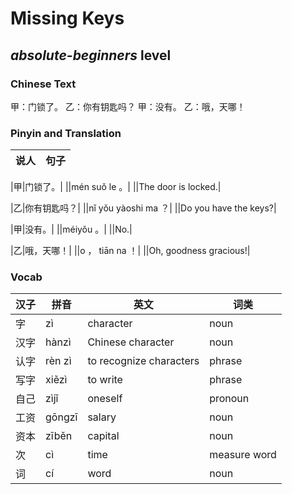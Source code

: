 # Missing Keys
## *absolute-beginners* level

### Chinese Text
甲：门锁了。
乙：你有钥匙吗？
甲：没有。
乙：哦，天哪！

### Pinyin and Translation
|说人|句子|
|----|----|

|甲|门锁了。|
||mén suǒ le 。|
||The door is locked.|

|乙|你有钥匙吗？|
||nǐ yǒu yàoshi ma ？|
||Do you have the keys?|

|甲|没有。|
||méiyǒu 。|
||No.|

|乙|哦，天哪！|
||o ， tiān na ！|
||Oh, goodness gracious!|
### Vocab
|汉子|拼音|英文|词类|
|----|----|----|----|
|字|zì|character|noun|
|汉字|hànzì|Chinese character|noun|
|认字|rèn zì|to recognize characters|phrase|
|写字|xiězì|to write|phrase|
|自己|zìjǐ|oneself|pronoun|
|工资|gōngzī|salary|noun|
|资本|zīběn|capital|noun|
|次|cì|time|measure word|
|词|cí|word|noun|